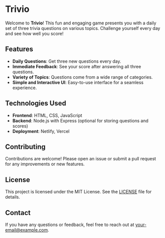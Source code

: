 # Trivio

Welcome to **Trivio**! This fun and engaging game presents you with a daily set of three trivia questions on various topics. Challenge yourself every day and see how well you score!

## Features

- **Daily Questions**: Get three new questions every day.
- **Immediate Feedback**: See your score after answering all three questions.
- **Variety of Topics**: Questions come from a wide range of categories.
- **Simple and Interactive UI**: Easy-to-use interface for a seamless experience.

## Technologies Used

- **Frontend**: HTML, CSS, JavaScript
- **Backend**: Node.js with Express (optional for storing questions and scores)
- **Deployment**: Netlify, Vercel

## Contributing

Contributions are welcome! Please open an issue or submit a pull request for any improvements or new features.

## License

This project is licensed under the MIT License. See the [LICENSE](LICENSE) file for details.

## Contact

If you have any questions or feedback, feel free to reach out at your-email@example.com.

